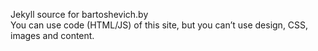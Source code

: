Jekyll source for bartoshevich.by <br />
You can use code (HTML/JS) of this site, but you can’t use design, CSS, images and content.
